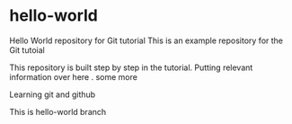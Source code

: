 # hello-world
Hello World repository for Git tutorial
This is an example repository for the Git tutoial 

This repository is built step by step in the tutorial. 
Putting relevant information over here . some more

Learning git and github

This is hello-world branch
